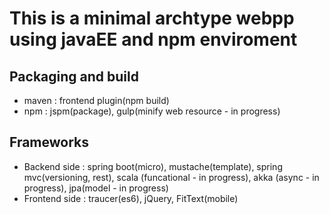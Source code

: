 # This is a minimal archtype webpp using javaEE and npm enviroment

## Packaging and build
  - maven : frontend plugin(npm build)
  - npm : jspm(package), gulp(minify web resource - in progress)

## Frameworks
  - Backend side : spring boot(micro), mustache(template), spring mvc(versioning, rest), scala (funcational - in progress), akka (async - in progress), jpa(model - in progress) 
  - Frontend side : traucer(es6), jQuery, FitText(mobile)

